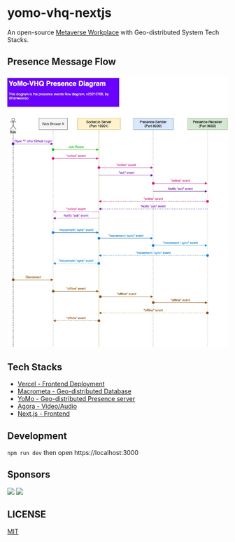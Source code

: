 # yomo-vhq-nextjs

An open-source [Metaverse Workplace](https://techcrunch.com/2020/11/18/virtual-hqs-race-to-win-over-a-remote-work-fatigued-market/) with Geo-distributed System Tech Stacks.

## Presence Message Flow

![yomo metaverse virtual hq](vhq-presence.jpg)

## Tech Stacks

- [Vercel - Frontend Deployment](https://vercel.com)
- [Macrometa - Geo-distributed Database](https://macrometa.dev/)
- [YoMo - Geo-distributed Presence server](https://github.com/yomorun/yomo)
- [Agora - Video/Audio](https://agora.io)
- [Next.js - Frontend](https://nextjs.org)

## Development

`npm run dev` then open https://localhost:3000

## Sponsors

[<img src="https://postimg.aliavv.com/mbp2021/1wzcr.png" width="260px">](https://www.agora.io/cn/?utm_source=opensource&utm_medium=refferal&utm_campaign=yomo)
[<img src="https://assets.website-files.com/5fa9e94bc848ae335afdd627/602ae50ae801b44f15185683_logo-moc-blue.png" width="260px">](https://www.macrometa.com/?utm_source=opensource&utm_medium=refferal&utm_campaign=yomo)

## LICENSE 
[MIT](LICENSE)
